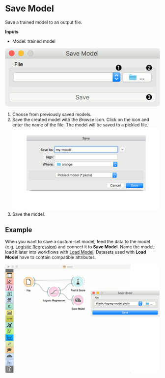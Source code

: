Save Model
==========

Save a trained model to an output file.

**Inputs**

- Model: trained model

![](images/SaveModel-stamped.png)

1. Choose from previously saved models.
2. Save the created model with the *Browse* icon. Click on the icon and enter the name of the file. The model will be saved to a pickled file.
![](images/SaveModel-save.png)
3. Save the model.

Example
-------

When you want to save a custom-set model, feed the data to the model (e.g. [Logistic Regression](../model/logisticregression.md)) and connect it to **Save Model**. Name the model; load it later into workflows with [Load Model](../model/loadmodel.md). Datasets used with **Load Model** have to contain compatible attributes.

![](images/SaveModel-example.png)
